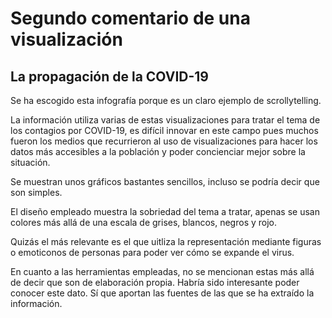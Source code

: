 # Segundo comentario de una visualización

## La propagación de la COVID-19

Se ha escogido esta infografía porque es un claro ejemplo de scrollytelling.

La información utiliza varias de estas visualizaciones para tratar el tema de los contagios por COVID-19, es difícil innovar en este campo pues muchos fueron los medios que recurrieron al uso de visualizaciones para hacer los datos más accesibles a la población y poder concienciar mejor sobre la situación.

Se muestran unos gráficos bastantes sencillos, incluso se podría decir que son simples.

El diseño empleado muestra la sobriedad del tema a tratar, apenas se usan colores más allá de una escala de grises, blancos, negros y rojo. 

Quizás el más relevante es el que uitliza la representación mediante figuras o emoticonos de personas para poder ver cómo se expande el virus.

En cuanto a las herramientas empleadas, no se mencionan estas más allá de decir que son de elaboración propia. Habría sido interesante poder conocer este dato. Sí que aportan las fuentes de las que se ha extraído la información. 
